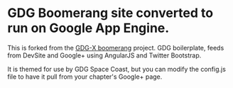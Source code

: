 GDG Boomerang site converted to run on Google App Engine.
==============================
This is forked from the [GDG-X boomerang] project.
GDG boilerplate, feeds from DevSite and Google+ using AngularJS and Twitter Bootstrap.

It is themed for use by GDG Space Coast, but you can modify the config.js file to have it pull from your chapter's Google+ page.


[GDG-X boomerang]: https://github.com/gdg-x/boomerang
